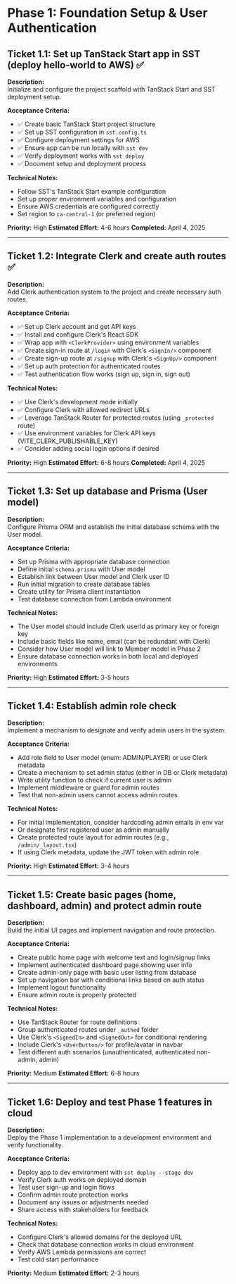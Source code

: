 # Phase 1: Foundation Setup & User Authentication

## Ticket 1.1: Set up TanStack Start app in SST (deploy hello-world to AWS) ✅

**Description:**  
Initialize and configure the project scaffold with TanStack Start and SST deployment setup.

**Acceptance Criteria:**
- ✅ Create basic TanStack Start project structure
- ✅ Set up SST configuration in `sst.config.ts`
- ✅ Configure deployment settings for AWS
- ✅ Ensure app can be run locally with `sst dev`
- ✅ Verify deployment works with `sst deploy`
- ✅ Document setup and deployment process

**Technical Notes:**
- Follow SST's TanStack Start example configuration
- Set up proper environment variables and configuration
- Ensure AWS credentials are configured correctly
- Set region to `ca-central-1` (or preferred region)

**Priority:** High
**Estimated Effort:** 4-6 hours
**Completed:** April 4, 2025

---

## Ticket 1.2: Integrate Clerk and create auth routes ✅

**Description:**  
Add Clerk authentication system to the project and create necessary auth routes.

**Acceptance Criteria:**
- ✅ Set up Clerk account and get API keys
- ✅ Install and configure Clerk's React SDK
- ✅ Wrap app with `<ClerkProvider>` using environment variables
- ✅ Create sign-in route at `/login` with Clerk's `<SignIn/>` component
- ✅ Create sign-up route at `/signup` with Clerk's `<SignUp/>` component
- ✅ Set up auth protection for authenticated routes
- ✅ Test authentication flow works (sign up, sign in, sign out)

**Technical Notes:**
- ✅ Use Clerk's development mode initially
- ✅ Configure Clerk with allowed redirect URLs
- ✅ Leverage TanStack Router for protected routes (using `_protected` route)
- ✅ Use environment variables for Clerk API keys (VITE_CLERK_PUBLISHABLE_KEY)
- ✅ Consider adding social login options if desired

**Priority:** High
**Estimated Effort:** 6-8 hours
**Completed:** April 4, 2025

---

## Ticket 1.3: Set up database and Prisma (User model)

**Description:**  
Configure Prisma ORM and establish the initial database schema with the User model.

**Acceptance Criteria:**
- Set up Prisma with appropriate database connection
- Define initial `schema.prisma` with User model
- Establish link between User model and Clerk user ID
- Run initial migration to create database tables
- Create utility for Prisma client instantiation
- Test database connection from Lambda environment

**Technical Notes:**
- The User model should include Clerk userId as primary key or foreign key
- Include basic fields like name, email (can be redundant with Clerk)
- Consider how User model will link to Member model in Phase 2
- Ensure database connection works in both local and deployed environments

**Priority:** High
**Estimated Effort:** 3-5 hours

---

## Ticket 1.4: Establish admin role check

**Description:**  
Implement a mechanism to designate and verify admin users in the system.

**Acceptance Criteria:**
- Add role field to User model (enum: ADMIN/PLAYER) or use Clerk metadata
- Create a mechanism to set admin status (either in DB or Clerk metadata)
- Write utility function to check if current user is admin
- Implement middleware or guard for admin routes
- Test that non-admin users cannot access admin routes

**Technical Notes:**
- For initial implementation, consider hardcoding admin emails in env var
- Or designate first registered user as admin manually
- Create protected route layout for admin routes (e.g., `/admin/_layout.tsx`)
- If using Clerk metadata, update the JWT token with admin role

**Priority:** High
**Estimated Effort:** 3-4 hours

---

## Ticket 1.5: Create basic pages (home, dashboard, admin) and protect admin route

**Description:**  
Build the initial UI pages and implement navigation and route protection.

**Acceptance Criteria:**
- Create public home page with welcome text and login/signup links
- Implement authenticated dashboard page showing user info
- Create admin-only page with basic user listing from database
- Set up navigation bar with conditional links based on auth status
- Implement logout functionality
- Ensure admin route is properly protected

**Technical Notes:**
- Use TanStack Router for route definitions
- Group authenticated routes under `_authed` folder
- Use Clerk's `<SignedIn>` and `<SignedOut>` for conditional rendering
- Include Clerk's `<UserButton/>` for profile/avatar in navbar
- Test different auth scenarios (unauthenticated, authenticated non-admin, admin)

**Priority:** Medium
**Estimated Effort:** 6-8 hours

---

## Ticket 1.6: Deploy and test Phase 1 features in cloud

**Description:**  
Deploy the Phase 1 implementation to a development environment and verify functionality.

**Acceptance Criteria:**
- Deploy app to dev environment with `sst deploy --stage dev`
- Verify Clerk auth works on deployed domain
- Test user sign-up and login flows
- Confirm admin route protection works
- Document any issues or adjustments needed
- Share access with stakeholders for feedback

**Technical Notes:**
- Configure Clerk's allowed domains for the deployed URL
- Check that database connection works in cloud environment
- Verify AWS Lambda permissions are correct
- Test cold start performance

**Priority:** Medium
**Estimated Effort:** 2-3 hours

